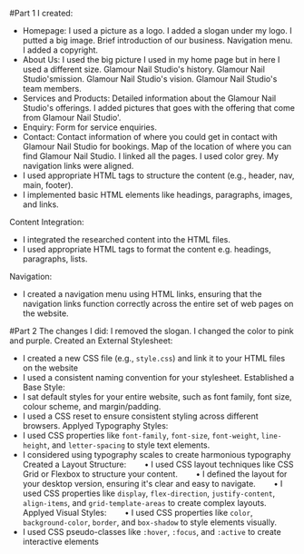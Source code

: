 #Part 1
I created:
- Homepage: 
 I used a picture as a logo.
 I added a slogan under my logo.
 I putted a big image.
 Brief introduction of our business. 
 Navigation menu.
 I added a copyright.
- About Us: 
 I used the big picture I used in my home page but in here I used a different size.
 Glamour Nail Studio's history. 
 Glamour Nail Studio'smission.
 Glamour Nail Studio's vision.
 Glamour Nail Studio's team members.
- Services and Products: 
 Detailed information about the  Glamour Nail Studio's offerings.
 I added pictures that goes with the offering that come from  Glamour Nail Studio'.
- Enquiry: 
Form for service enquiries.
- Contact: 
Contact information of where you could get in contact with  Glamour Nail Studio for bookings. 
Map of the location of where you can find  Glamour Nail Studio.
I linked all the pages.
I used color grey.
My navigation links were aligned.
- I used appropriate HTML tags to structure the content (e.g., header, nav, main, footer).
- I implemented basic HTML elements like headings, paragraphs, images, and links.

 Content Integration:
- I integrated the researched content into the HTML files.
- I used appropriate HTML tags to format the content e.g. headings, paragraphs, lists.

 Navigation:
- I created a navigation menu using HTML links, ensuring that the navigation links function correctly across the entire set of web pages on the website.

#Part 2
The changes I did:
I removed the slogan.
I changed the color to pink and purple.
 Created an External Stylesheet:
- I created a new CSS file (e.g., `style.css`) and link it to your HTML files on the website
- I used a consistent naming convention for your stylesheet.
Established a Base Style:
- I sat default styles for your entire website, such as font family, font size, colour scheme, and margin/padding.
- I used a CSS reset to ensure consistent styling across different browsers.
Applyed Typography Styles:
- I used CSS properties like `font-family`, `font-size`, `font-weight`, `line-height`, and `letter-spacing` to style text elements.
- I considered using typography scales to create harmonious typography
Created a Layout Structure:
  • I used CSS layout techniques like CSS Grid or Flexbox to structure your content.
  • I defined the layout for your desktop version, ensuring it's clear and easy to navigate.
  • I used CSS properties like `display`, `flex-direction`, `justify-content`, `align-items`, and `grid-template-areas` to create complex layouts.
Applyed Visual Styles:
  • I used CSS properties like `color`, `background-color`, `border`, and `box-shadow` to style elements visually.
- I used CSS pseudo-classes like `:hover`, `:focus`, and `:active` to create interactive elements

